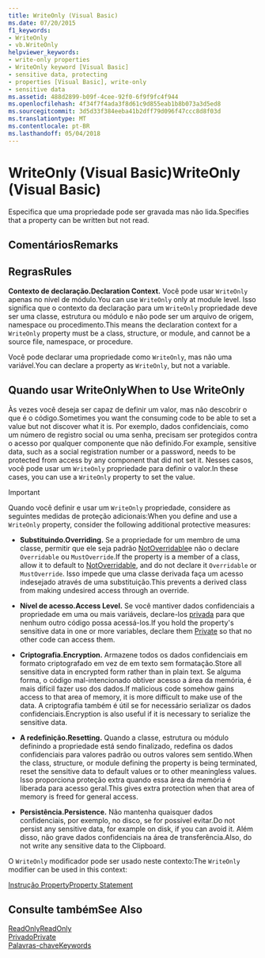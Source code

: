 ```yaml
---
title: WriteOnly (Visual Basic)
ms.date: 07/20/2015
f1_keywords:
- WriteOnly
- vb.WriteOnly
helpviewer_keywords:
- write-only properties
- WriteOnly keyword [Visual Basic]
- sensitive data, protecting
- properties [Visual Basic], write-only
- sensitive data
ms.assetid: 488d2899-b09f-4cee-92f0-6f9f9fc4f944
ms.openlocfilehash: 4f34f7f4ada3f8d61c9d855eab1b8b073a3d5ed8
ms.sourcegitcommit: 3d5d33f384eeba41b2dff79d096f47ccc8d8f03d
ms.translationtype: MT
ms.contentlocale: pt-BR
ms.lasthandoff: 05/04/2018
---
```

# <a name="writeonly-visual-basic"></a><span data-ttu-id="faaec-102">WriteOnly (Visual Basic)</span><span class="sxs-lookup"><span data-stu-id="faaec-102">WriteOnly (Visual Basic)</span></span>
<span data-ttu-id="faaec-103">Especifica que uma propriedade pode ser gravada mas não lida.</span><span class="sxs-lookup"><span data-stu-id="faaec-103">Specifies that a property can be written but not read.</span></span>  
  
## <a name="remarks"></a><span data-ttu-id="faaec-104">Comentários</span><span class="sxs-lookup"><span data-stu-id="faaec-104">Remarks</span></span>  
  
## <a name="rules"></a><span data-ttu-id="faaec-105">Regras</span><span class="sxs-lookup"><span data-stu-id="faaec-105">Rules</span></span>  
 <span data-ttu-id="faaec-106">**Contexto de declaração.**</span><span class="sxs-lookup"><span data-stu-id="faaec-106">**Declaration Context.**</span></span> <span data-ttu-id="faaec-107">Você pode usar `WriteOnly` apenas no nível de módulo.</span><span class="sxs-lookup"><span data-stu-id="faaec-107">You can use `WriteOnly` only at module level.</span></span> <span data-ttu-id="faaec-108">Isso significa que o contexto da declaração para um `WriteOnly` propriedade deve ser uma classe, estrutura ou módulo e não pode ser um arquivo de origem, namespace ou procedimento.</span><span class="sxs-lookup"><span data-stu-id="faaec-108">This means the declaration context for a `WriteOnly` property must be a class, structure, or module, and cannot be a source file, namespace, or procedure.</span></span>  
  
 <span data-ttu-id="faaec-109">Você pode declarar uma propriedade como `WriteOnly`, mas não uma variável.</span><span class="sxs-lookup"><span data-stu-id="faaec-109">You can declare a property as `WriteOnly`, but not a variable.</span></span>  
  
## <a name="when-to-use-writeonly"></a><span data-ttu-id="faaec-110">Quando usar WriteOnly</span><span class="sxs-lookup"><span data-stu-id="faaec-110">When to Use WriteOnly</span></span>  
 <span data-ttu-id="faaec-111">Às vezes você deseja ser capaz de definir um valor, mas não descobrir o que é o código.</span><span class="sxs-lookup"><span data-stu-id="faaec-111">Sometimes you want the consuming code to be able to set a value but not discover what it is.</span></span> <span data-ttu-id="faaec-112">Por exemplo, dados confidenciais, como um número de registro social ou uma senha, precisam ser protegidos contra o acesso por qualquer componente que não definido.</span><span class="sxs-lookup"><span data-stu-id="faaec-112">For example, sensitive data, such as a social registration number or a password, needs to be protected from access by any component that did not set it.</span></span> <span data-ttu-id="faaec-113">Nesses casos, você pode usar um `WriteOnly` propriedade para definir o valor.</span><span class="sxs-lookup"><span data-stu-id="faaec-113">In these cases, you can use a `WriteOnly` property to set the value.</span></span>  
  
> [!IMPORTANT]
>  <span data-ttu-id="faaec-114">Quando você definir e usar um `WriteOnly` propriedade, considere as seguintes medidas de proteção adicionais:</span><span class="sxs-lookup"><span data-stu-id="faaec-114">When you define and use a `WriteOnly` property, consider the following additional protective measures:</span></span>  
  
-   <span data-ttu-id="faaec-115">**Substituindo.**</span><span class="sxs-lookup"><span data-stu-id="faaec-115">**Overriding.**</span></span> <span data-ttu-id="faaec-116">Se a propriedade for um membro de uma classe, permitir que ele seja padrão [NotOverridable](../../../visual-basic/language-reference/modifiers/notoverridable.md)e não o declare `Overridable` ou `MustOverride`.</span><span class="sxs-lookup"><span data-stu-id="faaec-116">If the property is a member of a class, allow it to default to [NotOverridable](../../../visual-basic/language-reference/modifiers/notoverridable.md), and do not declare it `Overridable` or `MustOverride`.</span></span> <span data-ttu-id="faaec-117">Isso impede que uma classe derivada faça um acesso indesejado através de uma substituição.</span><span class="sxs-lookup"><span data-stu-id="faaec-117">This prevents a derived class from making undesired access through an override.</span></span>  
  
-   <span data-ttu-id="faaec-118">**Nível de acesso.**</span><span class="sxs-lookup"><span data-stu-id="faaec-118">**Access Level.**</span></span> <span data-ttu-id="faaec-119">Se você mantiver dados confidenciais a propriedade em uma ou mais variáveis, declare-los [privada](../../../visual-basic/language-reference/modifiers/private.md) para que nenhum outro código possa acessá-los.</span><span class="sxs-lookup"><span data-stu-id="faaec-119">If you hold the property's sensitive data in one or more variables, declare them [Private](../../../visual-basic/language-reference/modifiers/private.md) so that no other code can access them.</span></span>  
  
-   <span data-ttu-id="faaec-120">**Criptografia.**</span><span class="sxs-lookup"><span data-stu-id="faaec-120">**Encryption.**</span></span> <span data-ttu-id="faaec-121">Armazene todos os dados confidenciais em formato criptografado em vez de em texto sem formatação.</span><span class="sxs-lookup"><span data-stu-id="faaec-121">Store all sensitive data in encrypted form rather than in plain text.</span></span> <span data-ttu-id="faaec-122">Se alguma forma, o código mal-intencionado obtiver acesso a área da memória, é mais difícil fazer uso dos dados.</span><span class="sxs-lookup"><span data-stu-id="faaec-122">If malicious code somehow gains access to that area of memory, it is more difficult to make use of the data.</span></span> <span data-ttu-id="faaec-123">A criptografia também é útil se for necessário serializar os dados confidenciais.</span><span class="sxs-lookup"><span data-stu-id="faaec-123">Encryption is also useful if it is necessary to serialize the sensitive data.</span></span>  
  
-   <span data-ttu-id="faaec-124">**A redefinição.**</span><span class="sxs-lookup"><span data-stu-id="faaec-124">**Resetting.**</span></span> <span data-ttu-id="faaec-125">Quando a classe, estrutura ou módulo definindo a propriedade está sendo finalizado, redefina os dados confidenciais para valores padrão ou outros valores sem sentido.</span><span class="sxs-lookup"><span data-stu-id="faaec-125">When the class, structure, or module defining the property is being terminated, reset the sensitive data to default values or to other meaningless values.</span></span> <span data-ttu-id="faaec-126">Isso proporciona proteção extra quando essa área da memória é liberada para acesso geral.</span><span class="sxs-lookup"><span data-stu-id="faaec-126">This gives extra protection when that area of memory is freed for general access.</span></span>  
  
-   <span data-ttu-id="faaec-127">**Persistência.**</span><span class="sxs-lookup"><span data-stu-id="faaec-127">**Persistence.**</span></span> <span data-ttu-id="faaec-128">Não mantenha quaisquer dados confidenciais, por exemplo, no disco, se for possível evitar.</span><span class="sxs-lookup"><span data-stu-id="faaec-128">Do not persist any sensitive data, for example on disk, if you can avoid it.</span></span> <span data-ttu-id="faaec-129">Além disso, não grave dados confidenciais na área de transferência.</span><span class="sxs-lookup"><span data-stu-id="faaec-129">Also, do not write any sensitive data to the Clipboard.</span></span>  
  
 <span data-ttu-id="faaec-130">O `WriteOnly` modificador pode ser usado neste contexto:</span><span class="sxs-lookup"><span data-stu-id="faaec-130">The `WriteOnly` modifier can be used in this context:</span></span>  
  
 [<span data-ttu-id="faaec-131">Instrução Property</span><span class="sxs-lookup"><span data-stu-id="faaec-131">Property Statement</span></span>](../../../visual-basic/language-reference/statements/property-statement.md)  
  
## <a name="see-also"></a><span data-ttu-id="faaec-132">Consulte também</span><span class="sxs-lookup"><span data-stu-id="faaec-132">See Also</span></span>  
 [<span data-ttu-id="faaec-133">ReadOnly</span><span class="sxs-lookup"><span data-stu-id="faaec-133">ReadOnly</span></span>](../../../visual-basic/language-reference/modifiers/readonly.md)  
 [<span data-ttu-id="faaec-134">Privado</span><span class="sxs-lookup"><span data-stu-id="faaec-134">Private</span></span>](../../../visual-basic/language-reference/modifiers/private.md)  
 [<span data-ttu-id="faaec-135">Palavras-chave</span><span class="sxs-lookup"><span data-stu-id="faaec-135">Keywords</span></span>](../../../visual-basic/language-reference/keywords/index.md)
